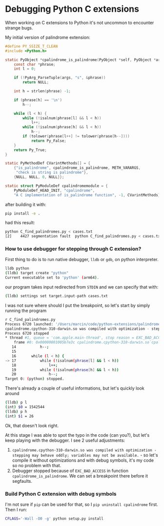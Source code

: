 # Debugging Python C extensions

When working on C extensions to Python it's not uncommon to encounter strange bugs. 

My initial version of palindrome extension:

```C
#define PY_SSIZE_T_CLEAN
#include <Python.h>

static PyObject *cpalindrome_is_palindrome(PyObject *self, PyObject *args) {
    const char *phrase;
    int l = 0;

    if (!PyArg_ParseTuple(args, "s", &phrase))
        return NULL;

    int h = strlen(phrase) -1;

    if (phrase[h] == '\n')
        h--;

    while (l < h) {
        while (!isalnum(phrase[l] && l < h))
            l++;
        while (!isalnum(phrase[h] && l < h))
            h--;
        if (tolower(phrase[l++] != tolower(phrase[h--])))
            return Py_False;
    }
    return Py_True;
}

static PyMethodDef CVarintMethods[] = {
    {"is_palindrome", cpalindrome_is_palindrome, METH_VARARGS, 
     "check is string is palindrome"},
    {NULL, NULL, 0, NULL}};

static struct PyModuleDef cpalindromemodule = {
    PyModuleDef_HEAD_INIT, "cpalindrome",
    "A C implementation of is_palindrome function", -1, CVarintMethods};
```
after building it with:

```bash
pip install -e .
```

had this result:

```bash
python C_find_palindromes.py < cases.txt                                               
[2]    4427 segmentation fault  python C_find_palindromes.py < cases.txt
```

### How to use debugger for stepping through C extension?

First thing to do is to run native debugger, `lldb` or `gdb`, on python interpreter.
```bash
lldb python
(lldb) target create "python"
Current executable set to 'python' (arm64).
```

our program takes input redirected from `STDIN` and we can specify that with:

```bash
(lldb) settings set target.input-path cases.txt
```

I was not sure where should I put the breakpoint, so let's start by simply running the program


```bash
r C_find_palindromes.py 
Process 6720 launched: '/Users/marcin/code/python-extensions/palindrome/.venv/bin/python' (arm64)
cpalindrome.cpython-310-darwin.so was compiled with optimization - stepping may behave oddly; variables may not be available.
Process 6720 stopped
* thread #1, queue = 'com.apple.main-thread', stop reason = EXC_BAD_ACCESS (code=1, address=0x101200000)
    frame #0: 0x00000001005b7e3c cpalindrome.cpython-310-darwin.so`cpalindrome_is_palindrome(self=<unavailable>, args=<unavailable>) at cpalindromemodule.c:17:17 [opt]
   14  	        h--;
   15  	
   16  	    while (l < h) {
-> 17  	        while (!isalnum(phrase[l] && l < h))
   18  	            l++;
   19  	        while (!isalnum(phrase[h] && l < h))
   20  	            h--;
Target 0: (python) stopped.
```

There's already a couple of useful informations, but let's quickly look around

```bash
(lldb) p l
(int) $0 = 1542544
(lldb) p h
(int) $1 = 26
```

Ok, that doesn't look right.

At this stage I was able to spot the typo in the code (can you?), but let's keep playing with the debugger. I see 2 useful adjustments:
1. `cpalindrome.cpython-310-darwin.so was compiled with optimization - stepping may behave oddly; variables may not be available.` - so let's compile it without optimizations and with debug symbols, it's my code so no problem with that.
2. Debugger stopped because of `EXC_BAD_ACCESS` in function `cpalindrome_is_palindrome`. We can set a breakpoint there before it segfaults.

### Build Python C extension with debug symbols

I'm not sure if `pip` can be used for that, so I `pip uninstall cpalindrome` first.
Then I run:

```bash
CFLAGS='-Wall -O0 -g' python setup.py install
```
